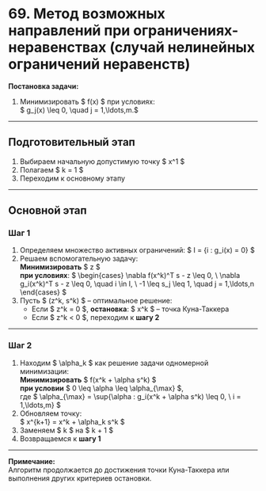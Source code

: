 # 69. Метод возможных направлений при ограничениях-неравенствах (случай нелинейных ограничений неравенств)

**Постановка задачи:**  
1. Минимизировать $ f(x) $ при условиях:  
   $ g_j(x) \leq 0, \quad j = 1,\ldots,m.$

---

## Подготовительный этап
1. Выбираем начальную допустимую точку $ x^1 $
2. Полагаем $ k = 1 $
3. Переходим к основному этапу

---

## Основной этап

### Шаг 1
1. Определяем множество активных ограничений: $ I = \{i : g_i(x) = 0\} $
2. Решаем вспомогательную задачу:  
   **Минимизировать** $ z $  
   **при условиях**:
   $
   \begin{cases} 
   \nabla f(x^k)^T s - z \leq 0, \\ 
   \nabla g_i(x^k)^T s - z \leq 0, \quad i \in I, \\ 
   -1 \leq s_j \leq 1, \quad j = 1,\ldots,n 
   \end{cases}
   $
3. Пусть $ (z^k, s^k) $ – оптимальное решение:  
   - Если $ z^k = 0 $, **остановка**: $ x^k $ – точка Куна-Таккера  
   - Если $ z^k < 0 $, переходим к **шагу 2**

---

### Шаг 2
1. Находим $ \alpha_k $ как решение задачи одномерной минимизации:  
   **Минимизировать** $ f(x^k + \alpha s^k) $  
   **при условии** $ 0 \leq \alpha \leq \alpha_{\max} $,  
   где $ \alpha_{\max} = \sup\{\alpha : g_i(x^k + \alpha s^k) \leq 0, \ i = 1,\ldots,m\} $
2. Обновляем точку:  
   $ x^{k+1} = x^k + \alpha_k s^k $
3. Заменяем $ k $ на $ k + 1 $
4. Возвращаемся к **шагу 1**

---

**Примечание:**  
Алгоритм продолжается до достижения точки Куна-Таккера или выполнения других критериев остановки.
